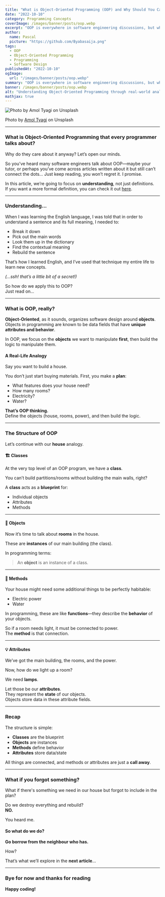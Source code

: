 ```yaml
---
title: "What is Object-Oriented Programming (OOP) and Why Should You Care?"
date: "2022-10-10"
category: Programming Concepts
coverImage: /images/banner/posts/oop.webp
excerpt: "OOP is everywhere in software engineering discussions, but what does it really mean? Let's demystify it using a practical approach and relatable analogies."
author:
  name: Pascal
  picture: "https://github.com/Byabasaija.png"
tags:
  - OOP
  - Object-Oriented Programming
  - Programming
  - Software Design
publishedAt: "2022-10-10"
ogImage:
  url: "/images/banner/posts/oop.webp"
summary: "OOP is everywhere in software engineering discussions, but what does it really mean? Let's demystify it using a practical approach and relatable analogies."
banner: /images/banner/posts/oop.webp
alt: "Understanding Object-Oriented Programming through real-world analogies"
mathjax: true
---
```


![Photo by Amol Tyagi on Unsplash](https://miro.medium.com/v2/resize:fit:1100/format:webp/1*o9ON2p0Bm63uuh4z9_NhWg.jpeg)

Photo by [Amol Tyagi](https://unsplash.com/photos/RvF2R_qzqnY) on Unsplash

---

### What is Object-Oriented Programming that every programmer talks about?

Why do they care about it anyway? Let’s open our minds.

So you’ve heard many software engineers talk about OOP—maybe your tutor, or perhaps you’ve come across articles written about it but still can’t connect the dots… Just keep reading, you won’t regret it. I promise.

In this article, we’re going to focus on **understanding**, not just definitions.  
If you want a more formal definition, you can check it out [here](https://en.wikipedia.org/wiki/Object-oriented_programming).

---

### Understanding…

When I was learning the English language, I was told that in order to understand a sentence and its full meaning, I needed to:

- Break it down  
- Pick out the main words  
- Look them up in the dictionary  
- Find the contextual meaning  
- Rebuild the sentence  

That’s how I learned English, and I’ve used that technique my entire life to learn new concepts.

_(…ssh! that’s a little bit of a secret!)_

So how do we apply this to OOP?  
Just read on...

---

### What is OOP, really?

**Object-Oriented**, as it sounds, organizes software design around **objects**.  
Objects in programming are known to be data fields that have **unique attributes and behavior**.

In OOP, we focus on the **objects** we want to manipulate **first**, then build the logic to manipulate them.

#### A Real-Life Analogy

Say you want to build a house.

You don’t just start buying materials. First, you make a **plan**:

- What features does your house need?
- How many rooms?
- Electricity?
- Water?

**That’s OOP thinking.**  
Define the objects (house, rooms, power), and then build the logic.

---

### The Structure of OOP

Let’s continue with our **house** analogy.

#### 🏗️ Classes

At the very top level of an OOP program, we have a **class**.

You can’t build partitions/rooms without building the main walls, right?

A **class** acts as a **blueprint** for:

- Individual objects
- Attributes
- Methods

---

#### 🧱 Objects

Now it’s time to talk about **rooms** in the house.

These are **instances** of our main building (the class).

In programming terms:

> An **object** is an instance of a class.

---

#### 🔌 Methods

Your house might need some additional things to be perfectly habitable:

- Electric power
- Water

In programming, these are like **functions**—they describe the **behavior** of your objects.

So if a room needs light, it must be connected to power.  
The **method** is that connection.

---

#### 💡 Attributes

We’ve got the main building, the rooms, and the power.

Now, how do we light up a room?

We need **lamps**.

Let those be our **attributes**.  
They represent the **state** of our objects.  
Objects store data in these attribute fields.

---

### Recap

The structure is simple:

- **Classes** are the blueprint  
- **Objects** are instances  
- **Methods** define behavior  
- **Attributes** store data/state  

All things are connected, and methods or attributes are just a **call away**.

---

### What if you forgot something?

What if there's something we need in our house but forgot to include in the plan?

Do we destroy everything and rebuild?  
**NO.**

You heard me.

#### So what do we do?

**Go borrow from the neighbour who has.**

How?

That’s what we’ll explore in the **next article**...

---

### Bye for now and thanks for reading

**Happy coding!**
